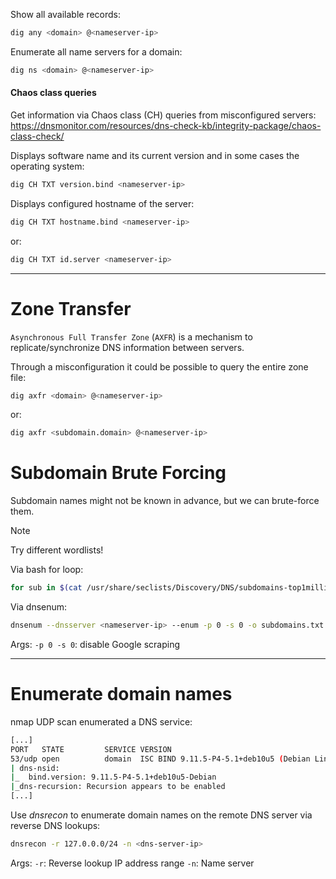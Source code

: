 Show all available records:
```bash
dig any <domain> @<nameserver-ip>
```

Enumerate all name servers for a domain:
```bash
dig ns <domain> @<nameserver-ip>
```

#### Chaos class queries

Get information via Chaos class (CH) queries from misconfigured servers:
https://dnsmonitor.com/resources/dns-check-kb/integrity-package/chaos-class-check/

Displays software name and its current version and in some cases the operating system:
```bash
dig CH TXT version.bind <nameserver-ip>
```

Displays configured hostname of the server:
```bash
dig CH TXT hostname.bind <nameserver-ip>
```
or:
```bash
dig CH TXT id.server <nameserver-ip>
```

---
# Zone Transfer

`Asynchronous Full Transfer Zone` (`AXFR`)  is a mechanism to replicate/synchronize DNS information between servers.

Through a misconfiguration it could be possible to query the entire zone file:
```bash
dig axfr <domain> @<nameserver-ip>
```
or:
```bash
dig axfr <subdomain.domain> @<nameserver-ip>
```

# Subdomain Brute Forcing

Subdomain names might not be known in advance, but we can brute-force them.

>[!Note]
>Try different wordlists!

Via bash for loop:
```bash
for sub in $(cat /usr/share/seclists/Discovery/DNS/subdomains-top1million-110000.txt);do dig $sub.<domain> @<nameserver-ip> | grep -v ';\|SOA' | sed -r '/^\s*$/d' | grep $sub | tee -a subdomains.txt;done
```

Via dnsenum:
```bash
dnsenum --dnsserver <nameserver-ip> --enum -p 0 -s 0 -o subdomains.txt -f /usr/share/seclists/Discovery/DNS/subdomains-top1million-110000.txt <domain>
```
Args:
`-p 0 -s 0`: disable Google scraping

---
# Enumerate domain names

nmap UDP scan enumerated a DNS service:
```bash
[...]
PORT   STATE         SERVICE VERSION
53/udp open          domain  ISC BIND 9.11.5-P4-5.1+deb10u5 (Debian Linux)
| dns-nsid: 
|_  bind.version: 9.11.5-P4-5.1+deb10u5-Debian
|_dns-recursion: Recursion appears to be enabled
[...]
```

Use *dnsrecon* to enumerate domain names on the remote DNS server via reverse DNS lookups:
```bash
dnsrecon -r 127.0.0.0/24 -n <dns-server-ip>
```
Args:
`-r`: Reverse lookup IP address range
`-n`: Name server